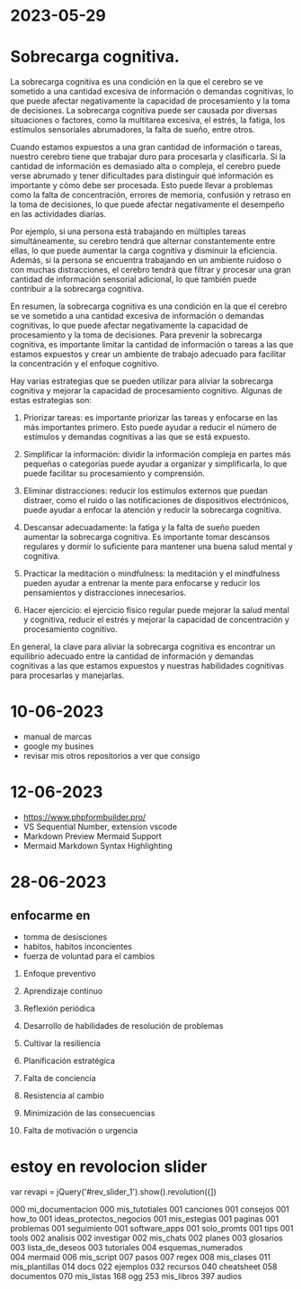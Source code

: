 # 2023-05-29
# Sobrecarga cognitiva.
La sobrecarga cognitiva es una condición en la que el cerebro se ve sometido a una cantidad excesiva de información o demandas cognitivas, lo que puede afectar negativamente la capacidad de procesamiento y la toma de decisiones. La sobrecarga cognitiva puede ser causada por diversas situaciones o factores, como la multitarea excesiva, el estrés, la fatiga, los estímulos sensoriales abrumadores, la falta de sueño, entre otros.

Cuando estamos expuestos a una gran cantidad de información o tareas, nuestro cerebro tiene que trabajar duro para procesarla y clasificarla. Si la cantidad de información es demasiado alta o compleja, el cerebro puede verse abrumado y tener dificultades para distinguir qué información es importante y cómo debe ser procesada. Esto puede llevar a problemas como la falta de concentración, errores de memoria, confusión y retraso en la toma de decisiones, lo que puede afectar negativamente el desempeño en las actividades diarias.

Por ejemplo, si una persona está trabajando en múltiples tareas simultáneamente, su cerebro tendrá que alternar constantemente entre ellas, lo que puede aumentar la carga cognitiva y disminuir la eficiencia. Además, si la persona se encuentra trabajando en un ambiente ruidoso o con muchas distracciones, el cerebro tendrá que filtrar y procesar una gran cantidad de información sensorial adicional, lo que también puede contribuir a la sobrecarga cognitiva.

En resumen, la sobrecarga cognitiva es una condición en la que el cerebro se ve sometido a una cantidad excesiva de información o demandas cognitivas, lo que puede afectar negativamente la capacidad de procesamiento y la toma de decisiones. Para prevenir la sobrecarga cognitiva, es importante limitar la cantidad de información o tareas a las que estamos expuestos y crear un ambiente de trabajo adecuado para facilitar la concentración y el enfoque cognitivo.

Hay varias estrategias que se pueden utilizar para aliviar la sobrecarga cognitiva y mejorar la capacidad de procesamiento cognitivo. Algunas de estas estrategias son:

1. Priorizar tareas: es importante priorizar las tareas y enfocarse en las más importantes primero. Esto puede ayudar a reducir el número de estímulos y demandas cognitivas a las que se está expuesto.

2. Simplificar la información: dividir la información compleja en partes más pequeñas o categorías puede ayudar a organizar y simplificarla, lo que puede facilitar su procesamiento y comprensión.

3. Eliminar distracciones: reducir los estímulos externos que puedan distraer, como el ruido o las notificaciones de dispositivos electrónicos, puede ayudar a enfocar la atención y reducir la sobrecarga cognitiva.

4. Descansar adecuadamente: la fatiga y la falta de sueño pueden aumentar la sobrecarga cognitiva. Es importante tomar descansos regulares y dormir lo suficiente para mantener una buena salud mental y cognitiva.

5. Practicar la meditación o mindfulness: la meditación y el mindfulness pueden ayudar a entrenar la mente para enfocarse y reducir los pensamientos y distracciones innecesarios.

6. Hacer ejercicio: el ejercicio físico regular puede mejorar la salud mental y cognitiva, reducir el estrés y mejorar la capacidad de concentración y procesamiento cognitivo.

En general, la clave para aliviar la sobrecarga cognitiva es encontrar un equilibrio adecuado entre la cantidad de información y demandas cognitivas a las que estamos expuestos y nuestras habilidades cognitivas para procesarlas y manejarlas.
# 10-06-2023
- manual de marcas
- google my busines
- revisar mis otros repositorios a ver que consigo
# 12-06-2023
- https://www.phpformbuilder.pro/
- VS Sequential Number, extension vscode
- Markdown Preview Mermaid Support
- Mermaid Markdown Syntax Highlighting

# 28-06-2023
## enfocarme en 
- tomma de desisciones
- habitos, habitos inconcientes
- fuerza de voluntad para el cambios

1. Enfoque preventivo
2. Aprendizaje continuo
3. Reflexión periódica
4. Desarrollo de habilidades de resolución de problemas
5. Cultivar la resiliencia
6. Planificación estratégica



1. Falta de conciencia
2. Resistencia al cambio
3. Minimización de las consecuencias
4. Falta de motivación o urgencia


# estoy en revolocion slider

var revapi = jQuery('#rev_slider_1').show().revolution({])


000 mi_documentacion
000 mis_tutotiales
001 canciones
001 consejos
001 how_to
001 ideas_protectos_negocios
001 mis_estegias
001 paginas
001 problemas
001 seguimiento
001 software_apps
001 solo_promts
001 tips
001 tools
002 analisis
002 investigar
002 mis_chats
002 planes
003 glosarios
003 lista_de_deseos
003 tutoriales
004 esquemas_numerados      
004 mermaid
006 mis_script
007 pasos
007 regex
008 mis_clases
011 mis_plantillas
014 docs
022 ejemplos
032 recursos
040 cheatsheet
058 documentos
070 mis_listas
168 ogg
253 mis_libros
397 audios